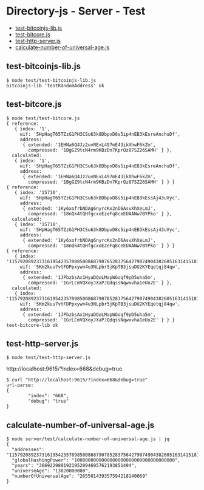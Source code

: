 # Directory-js - Server - Test

* [test-bitcoinjs-lib.js](#test-bitcoinjs-lib.js)
* [test-bitcore.js](#test-bitcore.js)
* [test-http-server.js](#test-http-server.js)
* [calculate-number-of-universal-age.js](#calculate-number-of-universal-age.js)

## test-bitcoinjs-lib.js
```
$ node test/test-bitcoinjs-lib.js
bitcoinjs-lib 'testRandomAddress' ok
```

## test-bitcore.js
```
$ node test/test-bitcore.js 
{ reference: 
   { index: '1',
     wif: '5HpHagT65TZzG1PH3CSu63k8DbpvD8s5ip4nEB3kEsreAnchuDf',
     address: 
      { extended: '1EHNa6Q4Jz2uvNExL497mE43ikXhwF6kZm',
        compressed: '1BgGZ9tcN4rm9KBzDn7KprQz87SZ26SAMH' } },
  calculated: 
   { index: '1',
     wif: '5HpHagT65TZzG1PH3CSu63k8DbpvD8s5ip4nEB3kEsreAnchuDf',
     address: 
      { extended: '1EHNa6Q4Jz2uvNExL497mE43ikXhwF6kZm',
        compressed: '1BgGZ9tcN4rm9KBzDn7KprQz87SZ26SAMH' } } }
{ reference: 
   { index: '15710',
     wif: '5HpHagT65TZzG1PH3CSu63k8DbpvD8s5ip4nEB3kEssAj43uVyc',
     address: 
      { extended: '1Ky6xofrbNDAg6nyrcKx2nD6AsvXhXeLmJ',
        compressed: '18nQk4tQHfgcxoEzeFq8ceEUAANw7BYPko' } },
  calculated: 
   { index: '15710',
     wif: '5HpHagT65TZzG1PH3CSu63k8DbpvD8s5ip4nEB3kEssAj43uVyc',
     address: 
      { extended: '1Ky6xofrbNDAg6nyrcKx2nD6AsvXhXeLmJ',
        compressed: '18nQk4tQHfgcxoEzeFq8ceEUAANw7BYPko' } } }
{ reference: 
   { index: '115792089237316195423570985008687907852837564279074904382605163141518161494336',
     wif: '5Km2kuu7vtFDPpxywn4u3NLpbr5jKpTB3jsuDU2KYEqetqj84qw',
     address: 
      { extended: '1JPbzbsAx1HyaDQoLMapWGoqf9pD5uha5m',
        compressed: '1GrLCmVQXoyJXaPJQdqssNqwxvha1eUo2E' } },
  calculated: 
   { index: '115792089237316195423570985008687907852837564279074904382605163141518161494336',
     wif: '5Km2kuu7vtFDPpxywn4u3NLpbr5jKpTB3jsuDU2KYEqetqj84qw',
     address: 
      { extended: '1JPbzbsAx1HyaDQoLMapWGoqf9pD5uha5m',
        compressed: '1GrLCmVQXoyJXaPJQdqssNqwxvha1eUo2E' } } }
test-bitcore-lib ok
```

## test-http-server.js
```
$ node test/test-http-server.js
```

http://localhost:9615/?index=668&debug=true

```
$ curl "http://localhost:9615/?index=668&debug=true"
url-parse:
{
        "index": "668",
        "debug": "true"
}
```

## calculate-number-of-universal-age.js
```
$ node server/test/calculate-number-of-universal-age.js | jq
{
  "addresses": "115792089237316195423570985008687907852837564279074904382605163141518161494336",
  "globalHashingPower": "1000000000000000000000000000000000000",
  "years": "3669229891921952094695762193851494",
  "universeAge": "13820000000",
  "numberOfUniversalAge": "265501439357594218140069"
}
```
